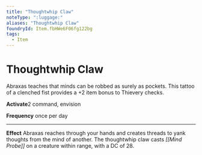 ```yaml
---
title: "Thoughtwhip Claw"
noteType: ":luggage:"
aliases: "Thoughtwhip Claw"
foundryId: Item.fbHWe6F06fg122bg
tags:
  - Item
---
```


# Thoughtwhip Claw

Abraxas teaches that minds can be robbed as surely as pockets. This tattoo of a clenched fist provides a +2 item bonus to Thievery checks.

**Activate**2 command, envision

**Frequency** once per day

* * *

**Effect** Abraxas reaches through your hands and creates threads to yank thoughts from the mind of another. The thoughtwhip claw casts _[[Mind Probe]]_ on a creature within range, with a DC of 28.
